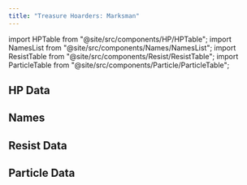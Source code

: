 ```yaml
---
title: "Treasure Hoarders: Marksman"
---
```


import HPTable from "@site/src/components/HP/HPTable";
import NamesList from "@site/src/components/Names/NamesList";
import ResistTable from "@site/src/components/Resist/ResistTable";
import ParticleTable from "@site/src/components/Particle/ParticleTable";

## HP Data

<HPTable item_key="treasurehoardersmarksman" data_src="enemy" />

## Names

<NamesList item_key="treasurehoardersmarksman" data_src="enemy" />

## Resist Data

<ResistTable item_key="treasurehoardersmarksman" data_src="enemy" />

## Particle Data

<ParticleTable item_key="treasurehoardersmarksman" data_src="enemy" />
